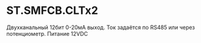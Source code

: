 # ST.SMFCB.CLTx2
Двухканальный 12бит 0-20мА выход. Ток задаётся по RS485 или через потенциометр. Питание 12VDC
